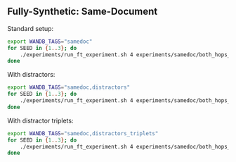 
## Fully-Synthetic: Same-Document

Standard setup:
```bash
export WANDB_TAGS="samedoc"
for SEED in {1..3}; do
    ./experiments/run_ft_experiment.sh 4 experiments/samedoc/both_hops_samedoc.yaml --seed $SEED
done
```

With distractors:
```bash
export WANDB_TAGS="samedoc,distractors"
for SEED in {1..3}; do
    ./experiments/run_ft_experiment.sh 4 experiments/samedoc/both_hops_samedoc_distractors.yaml --seed $SEED
done
```

With distractor triplets:
```bash
export WANDB_TAGS="samedoc,distractors_triplets"
for SEED in {1..3}; do
    ./experiments/run_ft_experiment.sh 4 experiments/samedoc/both_hops_samedoc_distractor_triplets.yaml --seed $SEED
done
```
